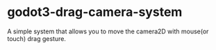 # godot3-drag-camera-system
A simple system that allows you to move the camera2D with mouse(or touch) drag gesture.
